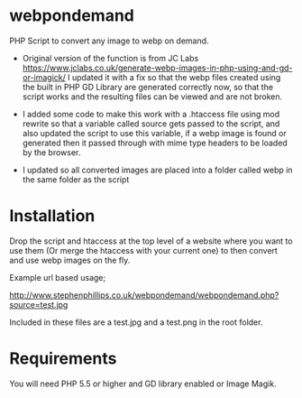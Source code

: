 # webpondemand
PHP Script to convert any image to webp on demand.

* Original version of the function is from JC Labs https://www.jclabs.co.uk/generate-webp-images-in-php-using-and-gd-or-imagick/ I updated it with a fix so that the webp files created using the built in PHP GD Library are generated correctly now, so that the script works and the resulting files can be viewed and are not broken.

* I added some code to make this work with a .htaccess file using mod rewrite so that a variable called source gets passed to the script, and also updated the script to use this variable, if a webp image is found or generated then it passed through with mime type headers to be loaded by the browser.

* I updated so all converted images are placed into a folder called webp in the same folder as the script

Installation
============
Drop the script and htaccess at the top level of a website where you want to use them (Or merge the htaccess with your current one) to then convert and use webp images on the fly.

Example url based usage;

http://www.stephenphillips.co.uk/webpondemand/webpondemand.php?source=test.jpg

Included in these files are a test.jpg and a test.png in the root folder.

Requirements
============
You will need PHP 5.5 or higher and GD library enabled or Image Magik.
